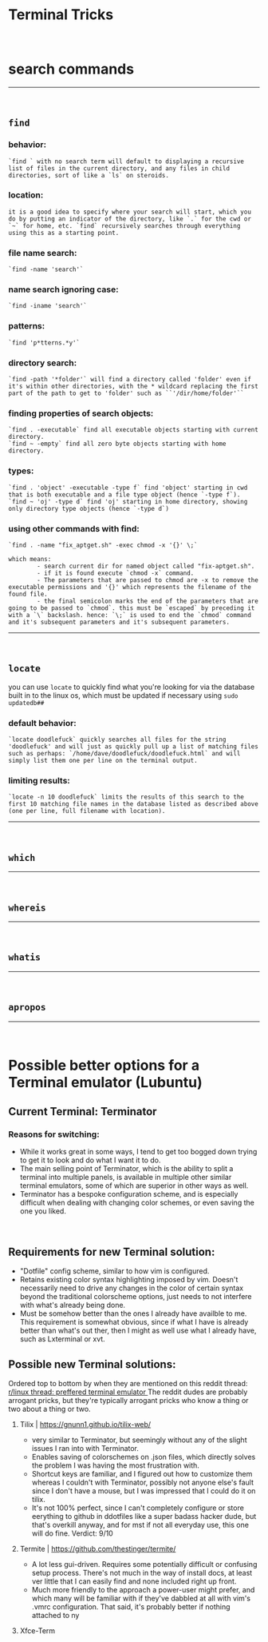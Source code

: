 # Terminal Tricks

<br>

# search commands
---

<br>


## `find`

### behavior: 
    `find ` with no search term will default to displaying a recursive list of files in the current directory, and any files in child directories, sort of like a `ls` on steroids.


### location: 
    it is a good idea to specify where your search will start, which you do by putting an indicator of the directory, like `.` for the cwd or `~` for home, etc. `find` recursively searches through everything using this as a starting point.


### file name search: 
    `find -name 'search'`

### name search ignoring case: 
    `find -iname 'search'`


### patterns: 
    `find 'p*tterns.*y'`


### directory search:
    `find -path '*folder'` will find a directory called 'folder' even if it's within other directories, with the * wildcard replacing the first part of the path to get to 'folder' such as ``'/dir/home/folder'``


### finding properties of search objects: 
    `find . -executable` find all executable objects starting with current directory. 
    `find ~ -empty` find all zero byte objects starting with home directory.


### types:
    `find . 'object' -executable -type f` find 'object' starting in cwd that is both executable and a file type object (hence `-type f`). 
    `find ~ 'oj' -type d` find 'oj' starting in home directory, showing only directory type objects (hence `-type d`)


### using other commands with find:
    `find . -name "fix_aptget.sh" -exec chmod -x '{}' \;` 
    
    which means:
            - search current dir for named object called "fix-aptget.sh".
            - if it is found execute `chmod -x` command.
            - The parameters that are passed to chmod are -x to remove the executable permissions and '{}' which represents the filename of the found file.
            - the final semicolon marks the end of the parameters that are going to be passed to `chmod`. this must be `escaped` by preceding it with a `\` backslash. hence: `\;` is used to end the `chmod` command and it's subsequent parameters and it's subsequent parameters.

---

<br>

## `locate`

you can use `locate` to quickly find what you're looking for via the database built in to the linux os, which must be updated if necessary using `sudo updatedb##`

### default behavior: 
    `locate doodlefuck` quickly searches all files for the string 'doodlefuck' and will just as quickly pull up a list of matching files such as perhaps: `/home/dave/doodlefuck/doodlefuck.html` and will simply list them one per line on the terminal output. 

### limiting results: 
    `locate -n 10 doodlefuck` limits the results of this search to the first 10 matching file names in the database listed as described above (one per line, full filename with location).

---

<br>

## `which`

---

<br>

## `whereis`

---

<br>

## `whatis`

---

<br>

## `apropos`

---

<br>

# Possible better options for a Terminal emulator (Lubuntu)

## Current Terminal: Terminator 
### Reasons for switching:
 - While it works great in some ways, I tend to get too bogged down trying to get it to look and do what I want it to do.
 - The main selling point of Terminator, which is the ability to split 
a terminal into multiple panels, is available in multiple other similar
terminal emulators, some of which are superior in other ways as well.
 - Terminator has a bespoke configuration scheme, and is especially difficult when dealing with changing color schemes, or even saving the one you liked.

<br>

## Requirements for new Terminal solution:
 - "Dotfile" config scheme, similar to how vim is configured.
 - Retains existing color syntax highlighting imposed by vim. Doesn't 
necessarily need to drive any changes in the color of certain syntax 
beyond the traditional colorscheme options, just needs to not interfere 
with what's already being done.
 - Must be somehow better than the ones I already have availble to me. 
This requirement is somewhat obvious, since if what I have is already 
better than what's out ther, then I might as well use what I already have, 
such as Lxterminal or xvt.

## Possible new Terminal solutions:
Ordered top to bottom by when they are mentioned on this reddit thread:
<a href='https://www.reddit.com/r/linux/comments/aeqitl/preferred_terminal_emulator/'>
r/linux thread: preffered terminal emulator
</a>
The reddit dudes are probably arrogant pricks, but they're typically 
arrogant pricks who know a thing or two about a thing or two.


1. Tilix | https://gnunn1.github.io/tilix-web/
    - very similar to Terminator, but seemingly without any of the slight issues I ran into with Terminator.
    - Enables saving of colorschemes on .json files, which directly solves the problem I was having the most frustration with.
    - Shortcut keys are familiar, and I figured out how to customize them whereas I couldn't with Terminator, possibly not anyone else's fault since I don't have a mouse, but I was impressed that I could do it on tilix.
    - It's not 100% perfect, since I can't completely configure or store eerything to github in ddotfiles like a super badass hacker dude, but that's overkill anyway, and for mst if not all everyday use, this one will do fine.
    Verdict: 9/10

2. Termite | https://github.com/thestinger/termite/
    - A lot less gui-driven. Requires some potentially difficult or confusing setup process. There's not much in the way of install docs, at least ver little that I can easily find and none included right up front. 
    - Much more friendly to the approach a power-user might prefer, and which many will be familiar with if they've dabbled at all with vim's .vmrc configuration. That said, it's probably better if nothing attached to ny

3. Xfce-Term

